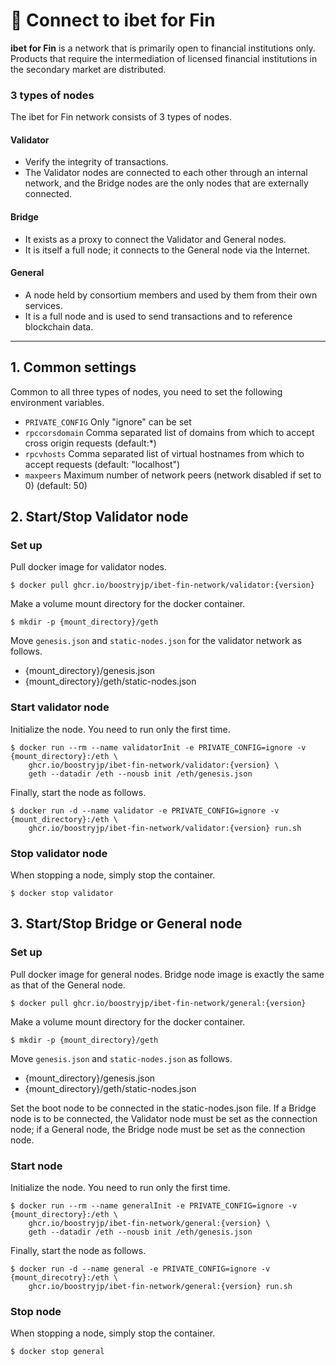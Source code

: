 # 🚀 Connect to ibet for Fin

**ibet for Fin** is a network that is primarily open to financial institutions only.
Products that require the intermediation of licensed financial institutions in the secondary market are distributed.  

### 3 types of nodes

The ibet for Fin network consists of 3 types of nodes.

#### Validator
- Verify the integrity of transactions. 
- The Validator nodes are connected to each other through an internal network, and the Bridge nodes are the only nodes that are externally connected.

#### Bridge
- It exists as a proxy to connect the Validator and General nodes. 
- It is itself a full node; it connects to the General node via the Internet. 

#### General
- A node held by consortium members and used by them from their own services.
- It is a full node and is used to send transactions and to reference blockchain data.

---

## 1. Common settings

Common to all three types of nodes, you need to set the following environment variables.

* `PRIVATE_CONFIG` Only "ignore" can be set  
* `rpccorsdomain` Comma separated list of domains from which to accept cross origin requests (default:*)  
* `rpcvhosts` Comma separated list of virtual hostnames from which to accept requests (default: "localhost")  
* `maxpeers` Maximum number of network peers (network disabled if set to 0) (default: 50)  

## 2. Start/Stop Validator node

### Set up

Pull docker image for validator nodes.
```
$ docker pull ghcr.io/boostryjp/ibet-fin-network/validator:{version}
```

Make a volume mount directory for the docker container.
```
$ mkdir -p {mount_directory}/geth
```

Move `genesis.json` and `static-nodes.json` for the validator network as follows.
- {mount_directory}/genesis.json
- {mount_directory}/geth/static-nodes.json

### Start validator node 

Initialize the node. You need to run only the first time.
```
$ docker run --rm --name validatorInit -e PRIVATE_CONFIG=ignore -v {mount_directory}:/eth \
    ghcr.io/boostryjp/ibet-fin-network/validator:{version} \
    geth --datadir /eth --nousb init /eth/genesis.json
```

Finally, start the node as follows.
```
$ docker run -d --name validator -e PRIVATE_CONFIG=ignore -v {mount_directory}:/eth \
    ghcr.io/boostryjp/ibet-fin-network/validator:{version} run.sh 
```

### Stop validator node 

When stopping a node, simply stop the container.
```
$ docker stop validator
```

## 3. Start/Stop Bridge or General node

### Set up

Pull docker image for general nodes.
Bridge node image is exactly the same as that of the General node.
```
$ docker pull ghcr.io/boostryjp/ibet-fin-network/general:{version}
```

Make a volume mount directory for the docker container.
```
$ mkdir -p {mount_directory}/geth
```

Move `genesis.json` and `static-nodes.json` as follows. 
- {mount_directory}/genesis.json
- {mount_directory}/geth/static-nodes.json

Set the boot node to be connected in the static-nodes.json file.
If a Bridge node is to be connected, the Validator node must be set as the connection node; 
if a General node, the Bridge node must be set as the connection node.

### Start node

Initialize the node. You need to run only the first time.
```
$ docker run --rm --name generalInit -e PRIVATE_CONFIG=ignore -v {mount_directory}:/eth \
    ghcr.io/boostryjp/ibet-fin-network/general:{version} \
    geth --datadir /eth --nousb init /eth/genesis.json
```

Finally, start the node as follows.
```
$ docker run -d --name general -e PRIVATE_CONFIG=ignore -v {mount_direcotry}:/eth \
    ghcr.io/boostryjp/ibet-fin-network/general:{version} run.sh 
```

### Stop node 
When stopping a node, simply stop the container.
```
$ docker stop general
```
